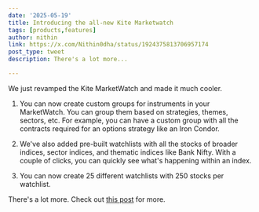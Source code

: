 ```yaml
---
date: '2025-05-19'
title: Introducing the all-new Kite Marketwatch
tags: [products,features]
author: nithin
link: https://x.com/Nithin0dha/status/1924375813706957174
post_type: tweet
description: There's a lot more...

---
```


We just revamped the Kite MarketWatch and made it much cooler.

1. You can now create custom groups for instruments in your MarketWatch. You can group them based on strategies, themes, sectors, etc. For example, you can have a custom group with all the contracts required for an options strategy like an Iron Condor.

2. We've also added pre-built watchlists with all the stocks of broader indices, sector indices, and thematic indices like Bank Nifty. With a couple of clicks, you can quickly see what's happening within an index.

3. You can now create 25 different watchlists with 250 stocks per watchlist.

There's a lot more. Check out [this post](https://zerodha.com/z-connect/featured/introducing-new-marketwatch-on-kite) for more.

